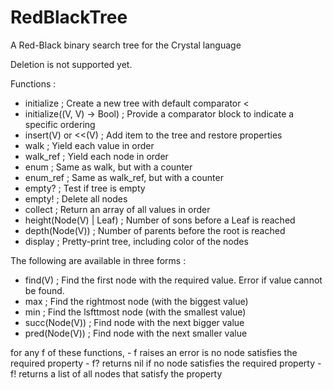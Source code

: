 # RedBlackTree
A Red-Black binary search tree for the Crystal language

Deletion is not supported yet.

Functions :
  - initialize ; Create a new tree with default comparator <
  - initialize((V, V) -> Bool) ; Provide a comparator block to indicate a specific ordering
  - insert(V) or <<(V) ; Add item to the tree and restore properties
  - walk ; Yield each value in order
  - walk_ref ; Yield each node in order
  - enum ; Same as walk, but with a counter
  - enum_ref ; Same as walk_ref, but with a counter
  - empty? ; Test if tree is empty
  - empty! ; Delete all nodes
  - collect ; Return an array of all values in order
  - height(Node(V) | Leaf) ; Number of sons before a Leaf is reached
  - depth(Node(V)) ; Number of parents before the root is reached
  - display ; Pretty-print tree, including color of the nodes

The following are available in three forms :
  - find(V) ; Find the first node with the required value. Error if value cannot be found.
  - max ; Find the rightmost node (with the biggest value)
  - min ; Find the lsfttmost node (with the smallest value)
  - succ(Node(V)) ; Find node with the next bigger value
  - pred(Node(V)) ; Find node with the next smaller value
  
  for any f of these functions,
    - f raises an error is no node satisfies the required property
    - f? returns nil if no node satisfies the required property
    - f! returns a list of all nodes that satisfy the property
